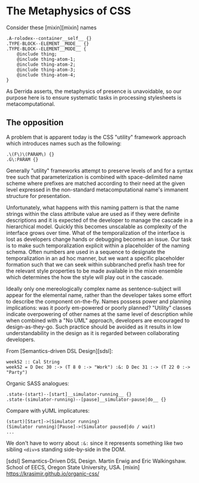 # The Metaphysics of CSS

Consider these [mixin][mixin] names

```
.A-rolodex--container__self__ {}
.TYPE-BLOCK--ELEMENT__MODE__ {}
.TYPE-BLOCK--ELEMENT__MODE__ {
	@include thing;
	@include thing-atom-1;
	@include thing-atom-2;
	@include thing-atom-3;
	@include thing-atom-4;
}
```

As Derrida asserts, the metaphysics of presence is unavoidable, so our purpose 
here is to ensure systematic tasks in processing stylesheets is metacomputational.

## The opposition

A problem that is apparent today is the CSS "utility" framework approach which 
introduces names such as the following:

```
.\(F\)\(PARAM\) {}
.G\:PARAM {}
```

Generally "utility" frameworks attempt to preserve levels of and for a syntax 
tree such that parameterization is combined with space-delimited name scheme 
where prefixes are matched according to their need at the given level expressed 
in the non-standard metacomputational name's immanent structure for presentation.

Unfortunately, what happens with this naming pattern is that the name strings within 
the class attribute value are used as if they were definite descriptions and it is 
expected of the developer to manage the cascade in a hierarchical model. Quickly this 
becomes unscalable as complexity of the interface grows over time. What of the 
temporalization of the interface is lost as developers change hands or 
debugging becomes an issue. Our task is to make such temporalization explicit 
within a placeholder of the naming schema. Often numbers are used in a sequence 
to designate the temporalization in an ad hoc manner, but we want a specific 
placeholder formation such that we can seek within subbranched prefix hash tree 
for the relevant style properties to be made available in the mixin ensemble 
which determines the how the style will play out in the cascade.

Ideally only one mereologically complex name as sentence-subject will appear for 
the elemental name, rather than the developer takes some effort to describe the 
component on-the-fly. Names possess power and planning implications: was it 
poorly em-powered or poorly planned? "Utility" classes indicate overpowering 
of other names at the same level of description while when combined with a "No 
UML" approach, developers are encouraged to design-as-they-go. Such practice 
should be avoided as it results in low understandability in the design as it 
is regarded between collaborating developers.

From [Semantics-driven DSL Design][sdsl]:

```
week52 :: Cal String
week52 = D Dec 30 :-> (T 8 0 :-> "Work") :&: D Dec 31 :-> (T 22 0 :-> "Party")
```

Organic SASS analogues:

```
.state-(start)--[start]__simulator-running__ {}
.state-(simulator-running)--[pause]__simulator-pause|do__ {}
```

Compare with yUML implicatures:

```
(start)[Start]->(Simulator running)
(Simulator running)[Pause]->(Simulator paused|do / wait)
...
```

We don't have to worry about `:&:` since it represents something like two 
sibling `<div>`s standing side-by-side in the DOM.

[sdsl] Semantics-Driven DSL Design. Martin Erwig and Eric Walkingshaw. School of EECS, Oregon State University, USA.
[mixin] https://krasimir.github.io/organic-css/
